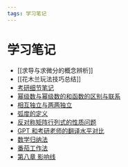```yaml
---
tags: 学习笔记
---
```


# 学习笔记

- [[求导与求微分的概念辨析]]
- [[花木兰玩法技巧总结]]
- [考研细节笔记](考研细节笔记.md)
- [幂级数与幂级数的和函数的区别与联系](幂级数与幂级数的和函数的区别与联系.md)
- [相互独立与两两独立](%E7%9B%B8%E4%BA%92%E7%8B%AC%E7%AB%8B%E4%B8%8E%E4%B8%A4%E4%B8%A4%E7%8B%AC%E7%AB%8B.md)
- [弧度的定义](%E5%BC%A7%E5%BA%A6%E7%9A%84%E5%AE%9A%E4%B9%89.md)
- [反对称矩阵行列式的性质问题](%E5%8F%8D%E5%AF%B9%E7%A7%B0%E7%9F%A9%E9%98%B5%E8%A1%8C%E5%88%97%E5%BC%8F%E7%9A%84%E6%80%A7%E8%B4%A8%E9%97%AE%E9%A2%98.md)
- [GPT 和考研老师的翻译水平对比](GPT%20%E5%92%8C%E8%80%83%E7%A0%94%E8%80%81%E5%B8%88%E7%9A%84%E7%BF%BB%E8%AF%91%E6%B0%B4%E5%B9%B3%E5%AF%B9%E6%AF%94.md)
- [数学归纳法](%E6%95%B0%E5%AD%A6%E5%BD%92%E7%BA%B3%E6%B3%95.md)
- [番茄工作法](%E7%95%AA%E8%8C%84%E5%B7%A5%E4%BD%9C%E6%B3%95.md)
- [第八章 影响线](%E7%AC%AC%E5%85%AB%E7%AB%A0%20%E5%BD%B1%E5%93%8D%E7%BA%BF.md)